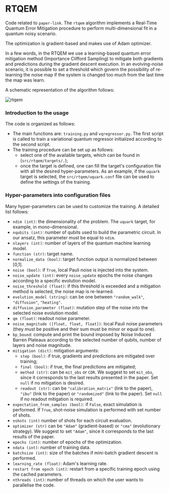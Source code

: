 # RTQEM

Code related to `paper-link`. 
The `rtqem` algorithm implements a Real-Time Quantum Error Mitigation procedure 
to perform multi-dimensional fit in a quantum noisy scenario.

The optimization is gradient-based and makes use of Adam optimizer.

In a few words, in the RTQEM we use a learning-based quantum error mitigation 
method (Importance Clifford Sampling) to mitigate both gradients and predictions 
during the gradient descent execution. In an evolving-noise scenario, it is possible
to set a threshold which govern the possibility of re-learning the noise map 
if the system is changed too much from the last time the map was learn. 

A schematic representation of the algorithm follows:

![rtqem](https://github.com/qiboteam/mitigated-fit/assets/62071516/6eb6b7e1-d8ed-4a5b-93cd-fc28fc1eb6e6)


### Introduction to the usage

The code is organized as follows:
- The main functions are: `training.py` and `vqregressor.py`. The first script is called 
to train a variational quantum regressor initialized according to the second script.
- The training procedure can be set up as follows:
  - select one of the available targets, which can be found in (`src/rtqem/targets/.`);
  - once the target is defined, one can fill the target's configuration file with 
  all the desired hyper-parameters. As an example, if the `uquark` target is selected,
  the `src/rtqem/uquark.conf` file can be used to define the settings of the training. 

### Hyper-parameters into configuration files

Many hyper-parameters can be used to customize the training. A detailed list follows:

- `ndim (int)`: the dimensionality of the problem. The `uquark` target, for example, in 
mono-dimensional.
- `nqubits (int)`: number of qubits used to build the parametric circuit. In our ansatz, 
this parameter must be equal to `ndim`.
- `nlayers (int)`: number of layers of the quantum machine learning model.
- `function (str)`: target name.
- `normalize_data (bool)`: target function output is normalized between [0,1].
- `noise (bool)`: if `True`, local Pauli noise is injected into the system.
- `noise_update (int)`: every `noise_update` epochs the noise changes according to
a specific evolution model.
- `noise_threshold (float)`: if this threshold is exceeded and a mitigation method is selected, the noise map is re-learned.
- `evolution_model (string)`: can be one between `"random_walk"`, `"diffusion"`, `"heating"`.
- `diffusion_parameter (float)`: mutation step of the noise into the selected noise evolution model.  
- `qm (float)`: readout noise parameter.
- `noise_magnitude ([float, float, float])`: local Pauli noise parameters (they must be positive and their sum must be minor or equal to one).
- `bp_bound`: compute and print the bound imposed by Noise Induced Barren Plateaus according to the selected number of qubits, number of layers and noise magnitude. 
- `mitigation (dict)`: mitigation arguments:
  - `step (bool)`: if true, gradients and predictions are mitigated over training;
  - `final (bool)`: if true, the final predictions are mitigated;
  - `method (str)`: can be `mit_obs` or `CDR`. We suggest to set `mit_obs`, since it corresponds to the last results presented in the paper. Set `null` if no mitigation is desired.
  - `readout (str)`: can be `"calibration_matrix"` (link to the paper), `"ibu"` (link to the paper) or `"randomized"` (link to the paper). Set `null` if no readout mitigation is required.
- `expectation_from_samples (bool)`: if `False`, exact simulation is performed. If `True`, shot-noise simulation is performed with set number of shots.
- `nshots (int)` number of shots for each circuit evaluation.
- `optimizer (str)` can be `"Adam"` (gradient-based) or `"cma"` (evolutionary strategy). We suggest to set `"Adam"`, since it corresponds to the last results of the paper. 
- `epochs (int)`: number of epochs of the optimization.
- `ndata (int)`: number of training data.
- `batchsize (int)`: size of the batches if mini-batch gradient descent is performed.
- `learning_rate (float)`: Adam's learning rate.
- `restart from epoch (int)`: restart from a specific training epoch using the cached parameters.
- `nthreads (int)`: number of threads on which the user wants to parallelise the code.



